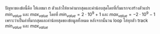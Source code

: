 ปัญหาของข้อนี้คือ ให้เลขมา $n$ ตัวแล้วให้หาค่ามากสุดและค่าน้อบสุดโดยที่เริ่มแรกจะสร้างตัวแปร $min_{value}$ และ $max_{value}$ โดยที่ $min_{value} = 2\cdot10^9 + 1$ และ $max_{value} = -2\cdot10^9 - 1$ เพราะว่าเป็นค่าที่มากสุดและค่าน้อยสุดของข้อมูลทั้งหมด หลังจากนั้นวน loop ไล่ทุกตัว track $min_{value}$ และ $max_{value}$
